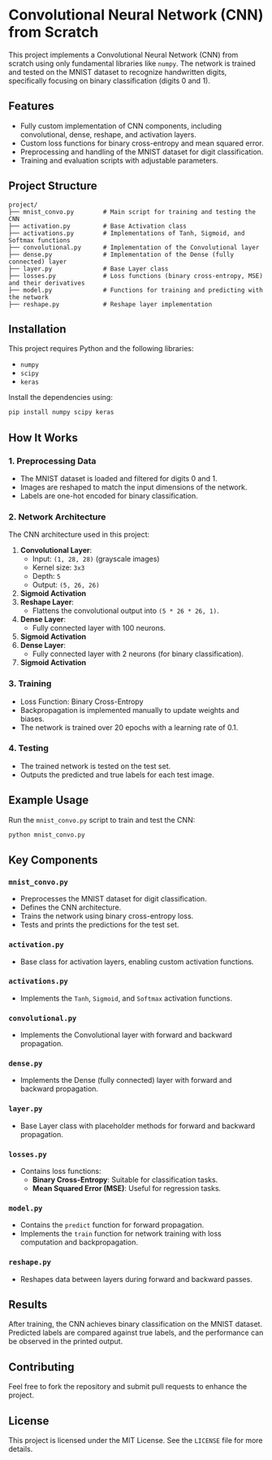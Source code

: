 # Convolutional Neural Network (CNN) from Scratch

This project implements a Convolutional Neural Network (CNN) from scratch using only fundamental libraries like `numpy`. The network is trained and tested on the MNIST dataset to recognize handwritten digits, specifically focusing on binary classification (digits 0 and 1).

## Features
- Fully custom implementation of CNN components, including convolutional, dense, reshape, and activation layers.
- Custom loss functions for binary cross-entropy and mean squared error.
- Preprocessing and handling of the MNIST dataset for digit classification.
- Training and evaluation scripts with adjustable parameters.

## Project Structure

```
project/
├── mnist_convo.py        # Main script for training and testing the CNN
├── activation.py         # Base Activation class
├── activations.py        # Implementations of Tanh, Sigmoid, and Softmax functions
├── convolutional.py      # Implementation of the Convolutional layer
├── dense.py              # Implementation of the Dense (fully connected) layer
├── layer.py              # Base Layer class
├── losses.py             # Loss functions (binary cross-entropy, MSE) and their derivatives
├── model.py              # Functions for training and predicting with the network
├── reshape.py            # Reshape layer implementation
```

## Installation

This project requires Python and the following libraries:
- `numpy`
- `scipy`
- `keras`

Install the dependencies using:
```bash
pip install numpy scipy keras
```

## How It Works

### 1. Preprocessing Data
- The MNIST dataset is loaded and filtered for digits 0 and 1.
- Images are reshaped to match the input dimensions of the network.
- Labels are one-hot encoded for binary classification.

### 2. Network Architecture
The CNN architecture used in this project:
1. **Convolutional Layer**:
   - Input: `(1, 28, 28)` (grayscale images)
   - Kernel size: `3x3`
   - Depth: `5`
   - Output: `(5, 26, 26)`
2. **Sigmoid Activation**
3. **Reshape Layer**:
   - Flattens the convolutional output into `(5 * 26 * 26, 1)`.
4. **Dense Layer**:
   - Fully connected layer with 100 neurons.
5. **Sigmoid Activation**
6. **Dense Layer**:
   - Fully connected layer with 2 neurons (for binary classification).
7. **Sigmoid Activation**

### 3. Training
- Loss Function: Binary Cross-Entropy
- Backpropagation is implemented manually to update weights and biases.
- The network is trained over 20 epochs with a learning rate of 0.1.

### 4. Testing
- The trained network is tested on the test set.
- Outputs the predicted and true labels for each test image.

## Example Usage

Run the `mnist_convo.py` script to train and test the CNN:
```bash
python mnist_convo.py
```

## Key Components

### `mnist_convo.py`
- Preprocesses the MNIST dataset for digit classification.
- Defines the CNN architecture.
- Trains the network using binary cross-entropy loss.
- Tests and prints the predictions for the test set.

### `activation.py`
- Base class for activation layers, enabling custom activation functions.

### `activations.py`
- Implements the `Tanh`, `Sigmoid`, and `Softmax` activation functions.

### `convolutional.py`
- Implements the Convolutional layer with forward and backward propagation.

### `dense.py`
- Implements the Dense (fully connected) layer with forward and backward propagation.

### `layer.py`
- Base Layer class with placeholder methods for forward and backward propagation.

### `losses.py`
- Contains loss functions:
  - **Binary Cross-Entropy**: Suitable for classification tasks.
  - **Mean Squared Error (MSE)**: Useful for regression tasks.

### `model.py`
- Contains the `predict` function for forward propagation.
- Implements the `train` function for network training with loss computation and backpropagation.

### `reshape.py`
- Reshapes data between layers during forward and backward passes.

## Results
After training, the CNN achieves binary classification on the MNIST dataset. Predicted labels are compared against true labels, and the performance can be observed in the printed output.

## Contributing
Feel free to fork the repository and submit pull requests to enhance the project.

## License
This project is licensed under the MIT License. See the `LICENSE` file for more details.

